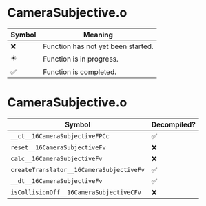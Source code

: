 # CameraSubjective.o
| Symbol | Meaning 
| ------------- | ------------- 
| :x: | Function has not yet been started. 
| :eight_pointed_black_star: | Function is in progress. 
| :white_check_mark: | Function is completed. 


# CameraSubjective.o
| Symbol | Decompiled? |
| ------------- | ------------- |
| `__ct__16CameraSubjectiveFPCc` | :white_check_mark: |
| `reset__16CameraSubjectiveFv` | :x: |
| `calc__16CameraSubjectiveFv` | :x: |
| `createTranslator__16CameraSubjectiveFv` | :white_check_mark: |
| `__dt__16CameraSubjectiveFv` | :white_check_mark: |
| `isCollisionOff__16CameraSubjectiveCFv` | :x: |
